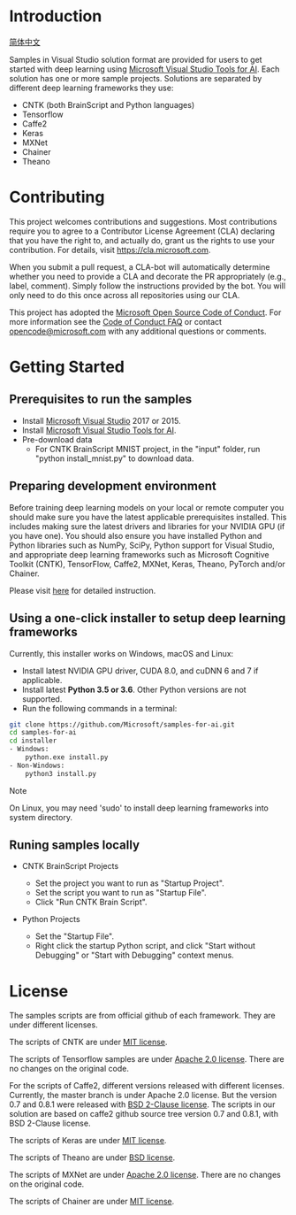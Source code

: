 # Introduction 

[简体中文](zh-hans/README.md)

Samples in Visual Studio solution format are provided for users to get started with deep learning using [Microsoft Visual Studio Tools for AI](https://github.com/Microsoft/vs-tools-for-ai).
Each solution has one or more sample projects.
Solutions are separated by different deep learning frameworks they use:
- CNTK (both BrainScript and Python languages)
- Tensorflow
- Caffe2
- Keras
- MXNet
- Chainer
- Theano

# Contributing

This project welcomes contributions and suggestions. Most contributions require you to
agree to a Contributor License Agreement (CLA) declaring that you have the right to,
and actually do, grant us the rights to use your contribution. For details, visit
https://cla.microsoft.com.

When you submit a pull request, a CLA-bot will automatically determine whether you need
to provide a CLA and decorate the PR appropriately (e.g., label, comment). Simply follow the
instructions provided by the bot. You will only need to do this once across all repositories using our CLA.

This project has adopted the [Microsoft Open Source Code of Conduct](https://opensource.microsoft.com/codeofconduct/).
For more information see the [Code of Conduct FAQ](https://opensource.microsoft.com/codeofconduct/faq/)
or contact [opencode@microsoft.com](mailto:opencode@microsoft.com) with any additional questions or comments.


# Getting Started

## Prerequisites to run the samples
- Install [Microsoft Visual Studio](https://www.visualstudio.com/) 2017 or 2015.
- Install [Microsoft Visual Studio Tools for AI](https://github.com/Microsoft/vs-tools-for-ai).
- Pre-download data
    - For CNTK BrainScript MNIST project, in the "input" folder, run "python install_mnist.py" to download data.

## Preparing development environment
Before training deep learning models on your local or remote computer you should make sure you have the latest applicable prerequisites installed. This includes making sure the latest drivers and libraries for your NVIDIA GPU (if you have one). You should also ensure you have installed Python and Python libraries such as NumPy, SciPy, Python support for Visual Studio, and appropriate deep learning frameworks such as Microsoft Cognitive Toolkit (CNTK), TensorFlow, Caffe2, MXNet, Keras, Theano, PyTorch and/or Chainer.

Please visit [here](https://github.com/Microsoft/vs-tools-for-ai/blob/master/docs/prepare-localmachine.md) for detailed instruction.

## Using a one-click installer to setup deep learning frameworks

Currently, this installer works on Windows, macOS and Linux:

- Install latest NVIDIA GPU driver, CUDA 8.0, and cuDNN 6 and 7 if applicable.
- Install latest **Python 3.5 or 3.6**. Other Python versions are not supported.
- Run the following commands in a terminal:

```bash
git clone https://github.com/Microsoft/samples-for-ai.git
cd samples-for-ai
cd installer
- Windows:
    python.exe install.py
- Non-Windows:
    python3 install.py
```

> [!NOTE]
>
> On Linux, you may need 'sudo' to install deep learning frameworks into system directory.

## Runing samples locally

- CNTK BrainScript Projects
    - Set the project you want to run as "Startup Project".
    - Set the script you want to run as "Startup File".
    - Click "Run CNTK Brain Script".

- Python Projects
    - Set the "Startup File".
    - Right click the startup Python script, and click "Start without Debugging" or "Start with Debugging" context menus.


# License

The samples scripts are from official github of each framework. They are under different licenses.

The scripts of CNTK are under [MIT license](https://en.wikipedia.org/wiki/MIT_License).

The scripts of Tensorflow samples are under [Apache 2.0 license](https://en.wikipedia.org/wiki/Apache_License#Version_2.0).
There are no changes on the original code.

For the scripts of Caffe2, different versions released with different licenses. 
Currently, the master branch is under Apache 2.0 license. But the version 0.7 and 0.8.1 were released with [BSD 2-Clause license](https://github.com/caffe2/caffe2/tree/v0.8.1).
The scripts in our solution are based on caffe2 github source tree version 0.7 and 0.8.1, with BSD 2-Clause license.

The scripts of Keras are under [MIT license](https://github.com/fchollet/keras/blob/master/LICENSE).

The scripts of Theano are under [BSD license](https://en.wikipedia.org/wiki/BSD_licenses).

The scripts of MXNet are under [Apache 2.0 license](https://en.wikipedia.org/wiki/Apache_License#Version_2.0).
There are no changes on the original code.

The scripts of Chainer are under [MIT license](https://github.com/chainer/chainer/blob/master/LICENSE).
